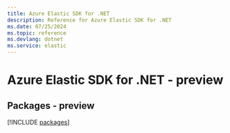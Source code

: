 ```yaml
---
title: Azure Elastic SDK for .NET
description: Reference for Azure Elastic SDK for .NET
ms.date: 07/25/2024
ms.topic: reference
ms.devlang: dotnet
ms.service: elastic
---
```

# Azure Elastic SDK for .NET - preview
## Packages - preview
[!INCLUDE [packages](elastic-index.md)]